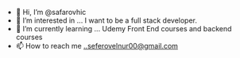 - 👋 Hi, I’m @safarovhic
- 👀 I’m interested in ... I want to be a full stack developer.
- 🌱 I’m currently learning ... Udemy Front End courses and backend courses
- 📫 How to reach me ..seferovelnur00@gmail.com

<!---
safarovhic/safarovhic is a ✨ special ✨ repository because its `README.md` (this file) appears on your GitHub profile.
You can click the Preview link to take a look at your changes.
--->
